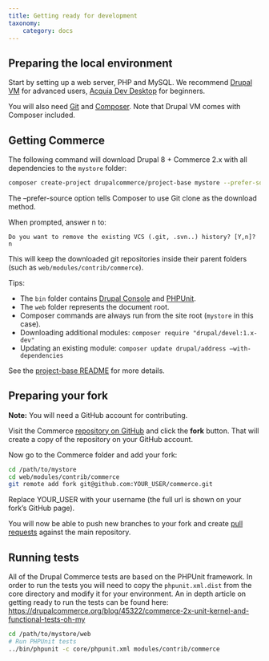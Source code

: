 ```yaml
---
title: Getting ready for development
taxonomy:
    category: docs
---
```



## Preparing the local environment

Start by setting up a web server, PHP and MySQL. We recommend [Drupal VM] for
advanced users, [Acquia Dev Desktop] for beginners.

You will also need [Git] and [Composer]. Note that Drupal VM comes with Composer included.

## Getting Commerce

The following command will download Drupal 8 + Commerce 2.x with all
dependencies to the `mystore` folder:

```bash
composer create-project drupalcommerce/project-base mystore --prefer-source --stability dev
```

The –prefer-source option tells Composer to use Git clone as the download method. 

When prompted, answer n to:

```text
Do you want to remove the existing VCS (.git, .svn..) history? [Y,n]? n
```

This will keep the downloaded git repositories inside their parent folders (such
as ``web/modules/contrib/commerce``).

Tips:

-  The ``bin`` folder contains [Drupal Console] and [PHPUnit].
-  The ``web`` folder represents the document root.
-  Composer commands are always run from the site root (``mystore`` in this case).
-  Downloading additional modules: ``composer require "drupal/devel:1.x-dev"``
-  Updating an existing module: ``composer update drupal/address –with-dependencies``

See the [project-base README] for more details.

## Preparing your fork

**Note:** You will need a GitHub account for contributing.

Visit the Commerce [repository on GitHub] and click the **fork** button. That
will create a copy of the repository on your GitHub account.

Now go to the Commerce folder and add your fork:

```bash
cd /path/to/mystore
cd web/modules/contrib/commerce
git remote add fork git@github.com:YOUR_USER/commerce.git
```

Replace YOUR\_USER with your username (the full url is shown on your
fork’s GitHub page).

You will now be able to push new branches to your fork and create [pull requests]
against the main repository.

## Running tests

All of the Drupal Commerce tests are based on the PHPUnit framework. In
order to run the tests you will need to copy the ``phpunit.xml.dist``
from the core directory and modify it for your environment. An in depth
article on getting ready to run the tests can be found here:
https://drupalcommerce.org/blog/45322/commerce-2x-unit-kernel-and-functional-tests-oh-my

```bash
cd /path/to/mystore/web
# Run PHPUnit tests
../bin/phpunit -c core/phpunit.xml modules/contrib/commerce
```

[Drupal VM]: http://www.drupalvm.com/
[Acquia Dev Desktop]: https://www.acquia.com/products-services/dev-desktop
[Git]: https://git-scm.com/
[Composer]: https://getcomposer.org/doc/00-intro.rst#installation-linux-unix-osx
[Drupal Console]: https://drupalconsole.com
[PHPUnit]: https://phpunit.de/
[project-base README]: https://github.com/drupalcommerce/project-base/blob/8.x/README.md
[repository on GitHub]: https://github.com/drupalcommerce/commerce
[pull requests]: https://help.github.com/articles/using-pull-requests
